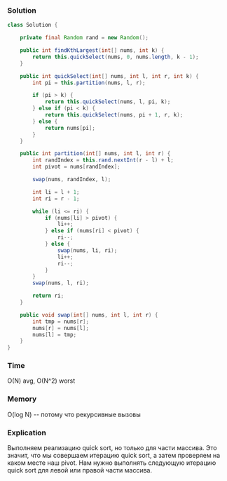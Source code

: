 ### Solution
```java
class Solution {

    private final Random rand = new Random();

    public int findKthLargest(int[] nums, int k) {
        return this.quickSelect(nums, 0, nums.length, k - 1);
    }

    public int quickSelect(int[] nums, int l, int r, int k) {
        int pi = this.partition(nums, l, r);

        if (pi > k) {
            return this.quickSelect(nums, l, pi, k);
        } else if (pi < k) {
            return this.quickSelect(nums, pi + 1, r, k);
        } else {
            return nums[pi];
        }
    }

    public int partition(int[] nums, int l, int r) {
        int randIndex = this.rand.nextInt(r - l) + l;
        int pivot = nums[randIndex];

        swap(nums, randIndex, l);

        int li = l + 1;
        int ri = r - 1;

        while (li <= ri) {
            if (nums[li] > pivot) {
                li++;
            } else if (nums[ri] < pivot) {
                ri--;
            } else {
                swap(nums, li, ri);
                li++;
                ri--;
            }
        }
        swap(nums, l, ri);

        return ri;
    }

    public void swap(int[] nums, int l, int r) {
        int tmp = nums[r];
        nums[r] = nums[l];
        nums[l] = tmp;
    }
}
```
### Time
O(N) avg, O(N^2) worst 
### Memory
O(log N) -- потому что рекурсивные вызовы
### Explication
Выполняем реализацию quick sort, но только для части массива. Это значит,
что мы совершаем итерацию quick sort, а затем проверяем на каком месте наш pivot. 
Нам нужно выполнять следующую итерацию quick sort для левой или правой части массива.
